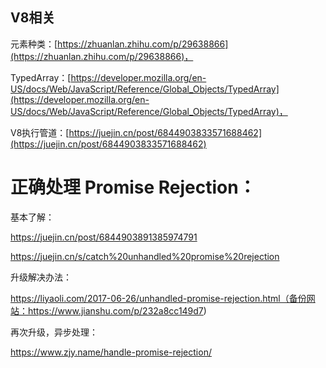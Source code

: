 ## V8相关

元素种类：[https://zhuanlan.zhihu.com/p/29638866](https://zhuanlan.zhihu.com/p/29638866)，

TypedArray：[https://developer.mozilla.org/en-US/docs/Web/JavaScript/Reference/Global_Objects/TypedArray](https://developer.mozilla.org/en-US/docs/Web/JavaScript/Reference/Global_Objects/TypedArray)，

V8执行管道：[https://juejin.cn/post/6844903833571688462](https://juejin.cn/post/6844903833571688462)


# 正确处理 Promise Rejection：

基本了解：

https://juejin.cn/post/6844903891385974791

https://juejin.cn/s/catch%20unhandled%20promise%20rejection

升级解决办法：

https://liyaoli.com/2017-06-26/unhandled-promise-rejection.html（备份网站：https://www.jianshu.com/p/232a8cc149d7)

再次升级，异步处理：

https://www.zjy.name/handle-promise-rejection/
